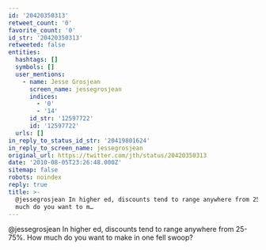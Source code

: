 ```yaml
---
id: '20420350313'
retweet_count: '0'
favorite_count: '0'
id_str: '20420350313'
retweeted: false
entities:
  hashtags: []
  symbols: []
  user_mentions:
    - name: Jesse Grosjean
      screen_name: jessegrosjean
      indices:
        - '0'
        - '14'
      id_str: '12597722'
      id: '12597722'
  urls: []
in_reply_to_status_id_str: '20419801624'
in_reply_to_screen_name: jessegrosjean
original_url: https://twitter.com/jth/status/20420350313
date: '2010-08-05T23:26:48.000Z'
sitemap: false
robots: noindex
reply: true
title: >-
  @jessegrosjean In higher ed, discounts tend to range anywhere from 25-75%. How
  much do you want to m…
---
```


@jessegrosjean In higher ed, discounts tend to range anywhere from 25-75%. How much do you want to make in one fell swoop?